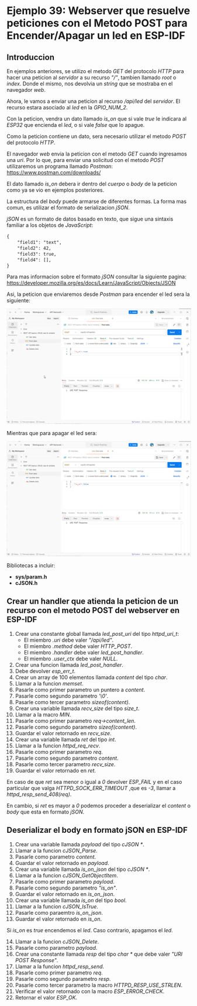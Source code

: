 # Ejemplo 39: Webserver que resuelve peticiones con el Metodo POST para Encender/Apagar un led en ESP-IDF

## Introduccion

En ejemplos anteriores, se utilizo el metodo _GET_ del protocolo _HTTP_ para hacer una peticion al _servidor_ a su recurso _"/"_, tambien llamado _root_ o _index_. Donde el mismo, nos devolvia un _string_ que se mostraba en el navegador _web_.

Ahora, le vamos a enviar una peticion al recurso _/api/led_ del _servidor_. El recurso estara asociado al _led_ en la _GPIO_NUM_2_.

Con la peticion, vendra un dato llamado _is_on_ que si vale _true_ le indicara al _ESP32_ que encienda el _led_, o si vale _false_ que lo apague.

Como la peticion contiene un dato, sera necesario utilizar el metodo _POST_ del protocolo _HTTP_.

El navegador _web_ envia la peticion con el metodo _GET_ cuando ingresamos una _uri_. Por lo que, para enviar una solicitud con el metodo _POST_ utilizaremos un programa llamado _Postman_: https://www.postman.com/downloads/

El dato llamado _is_on_ debera ir dentro del _cuerpo_ o _body_ de la peticion como ya se vio en ejemplos posteriores.

La estructura del _body_ puede armarse de diferentes formas. La forma mas comun, es utilizar el formato de serializacion _jSON_.

_jSON_ es un formato de datos basado en texto, que sigue una sintaxis familiar a los objetos de _JavaScript_:

    {
        "field1": "text",
        "field2": 42,
        "field3": true,
        "field4": [],
    }

Para mas informacion sobre el formato _jSON_ consultar la siguiente pagina: https://developer.mozilla.org/es/docs/Learn/JavaScript/Objects/JSON

Asi, la peticion que enviaremos desde _Postman_ para encender el led sera la siguiente:

![POST-ENCENDIDO](/ej39-webserver-post-led/post_encendido.png "POST-ENCENDIDO")

Mientras que para apagar el led sera:

![POST-APAGADO](/ej39-webserver-post-led/post_apagado.png "POST-APAGADO")

Bibliotecas a incluir:

- **sys/param.h**
- **cJSON.h**

## Crear un handler que atienda la peticion de un recurso con el metodo POST del webserver en ESP-IDF

1. Crear una constante global llamada _led_post_uri_ del tipo _httpd_uri_t_:
   - El miembro _.uri_ debe valer _"/api/led"_.
   - El miembro _.method_ debe valer _HTTP_POST_.
   - El miembro _.handler_ debe valer _led_post_handler_.
   - El miembro _.user_ctx_ debe valer _NULL_.
2. Crear una funcion llamada _led_post_handler_.
3. Debe devolver _esp_err_t_.
4. Crear un array de 100 elementos llamada _content_ del tipo _char_.
5. Llamar a la funcion _memset_.
6. Pasarle como primer parametro un puntero a _content_.
7. Pasarle como segundo parametro _'\0'_.
8. Pasarle como tercer parametro _sizeof(content)_.
9. Crear una variable llamada _recv_size_ del tipo _size_t_.
10. Llamar a la macro _MIN_.
11. Pasarle como primer parametro _req->content_len_.
12. Pasarle como segundo parametro _sizeof(content)_.
13. Guardar el valor retornado en _recv_size_.
14. Crear una variable llamada _ret_ del tipo _int_.
15. Llamar a la funcion _httpd_req_recv_.
16. Pasarle como primer parametro _req_.
17. Pasarle como segundo parametro _content_.
18. Pasarle como tercer parametro _recv_size_.
19. Guardar el valor retornado en _ret_.

En caso de que _ret_ sea menor o igual a _0_ devolver _ESP_FAIL_ y en el caso particular que valga _HTTPD_SOCK_ERR_TIMEOUT_ ,que es _-3_, llamar a _httpd_resp_send_408(req)_.

En cambio, si _ret_ es mayor a _0_ podemos proceder a deserializar el _content_ o _body_ que esta en formato _jSON_.

## Deserializar el body en formato jSON en ESP-IDF

1. Crear una variable llamada _payload_ del tipo _cJSON \*_.
2. Llamar a la funcion _cJSON_Parse_.
3. Pasarle como parametro _content_.
4. Guardar el valor retornado en _payload_.
5. Crear una variable llamada _is_on_json_ del tipo _cJSON \*_.
6. Llamar a la funcion _cJSON_GetObjectItem_.
7. Pasarle como primer parametro _payload_.
8. Pasarle como segundo parametro _"is_on"_.
9. Guardar el valor retornado en _*is_on_json*_.
10. Crear una variable llamada _is_on_ del tipo _bool_.
11. Llamar a la funcion _cJSON_IsTrue_.
12. Pasarle como paraemtro _is_on_json_.
13. Guardar el valor retornado en _is_on_.

Si _is_on_ es _true_ encendemos el _led_. Caso contrario, apagamos el _led_.

14. Llamar a la funcion _cJSON_Delete_.
15. Pasarle como parametro _payload_.
16. Crear una constante llamada _resp_ del tipo _char \*_ que debe valer _"URI POST Response"_.
17. Llamar a la funcion _httpd_resp_send_.
18. Pasarle como primer parametro _req_.
19. Pasarle como segundo parametro _resp_.
20. Pasarle como tercer parametro la macro _HTTPD_RESP_USE_STRLEN_.
21. Verificar el valor retornado con la macro _ESP_ERROR_CHECK_.
22. Retornar el valor _ESP_OK_.

